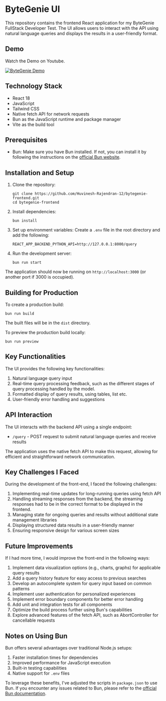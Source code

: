 # ByteGenie UI

This repository contains the frontend React application for my ByteGenie FullStack Developer Test. The UI allows users to interact with the API using natural language queries and displays the results in a user-friendly format.

## Demo 

Watch the Demo on Youtube.

[![ByteGenie Demo](https://img.youtube.com/vi/WNhLddY2rBU/0.jpg)](https://www.youtube.com/watch?v=WNhLddY2rBU)

## Technology Stack

- React 18
- JavaScript
- Tailwind CSS
- Native fetch API for network requests
- Bun as the JavaScript runtime and package manager
- Vite as the build tool

## Prerequisites

- Bun: Make sure you have Bun installed. If not, you can install it by following the instructions on the [official Bun website](https://bun.sh/).

## Installation and Setup

1. Clone the repository:

   ```
   git clone https://github.com/Huvinesh-Rajendran-12/bytegenie-frontend.git
   cd bytegenie-frontend
   ```

2. Install dependencies:

   ```
   bun install
   ```

3. Set up environment variables:
   Create a `.env` file in the root directory and add the following:

   ```
   REACT_APP_BACKEND_PYTHON_API=http://127.0.0.1:8000/query
   ```

4. Run the development server:
   ```
   bun run start
   ```

The application should now be running on `http://localhost:3000` (or another port if 3000 is occupied).

## Building for Production

To create a production build:

```
bun run build
```

The built files will be in the `dist` directory.

To preview the production build locally:

```
bun run preview
```

## Key Functionalities

The UI provides the following key functionalities:

1. Natural language query input
2. Real-time query processing feedback, such as the different stages of query processing handled by the model.
3. Formatted display of query results, using tables, list etc.
4. User-friendly error handling and suggestions

## API Interaction

The UI interacts with the backend API using a single endpoint:

- `/query` - POST request to submit natural language queries and receive results

The application uses the native fetch API to make this request, allowing for efficient and straightforward network communication.

## Key Challenges I Faced

During the development of the front-end, I faced the following challenges:

1. Implementing real-time updates for long-running queries using fetch API
2. Handling streaming responses from the backend, the streaming responses had to be in the correct format to be displayed in the frontend.
3. Managing state for ongoing queries and results without additional state management libraries
4. Displaying structured data results in a user-friendly manner
5. Ensuring responsive design for various screen sizes

## Future Improvements

If I had more time, I would improve the front-end in the following ways:

1. Implement data visualization options (e.g., charts, graphs) for applicable query results
2. Add a query history feature for easy access to previous searches
3. Develop an autocomplete system for query input based on common patterns
4. Implement user authentication for personalized experiences
5. Implement error boundary components for better error handling
6. Add unit and integration tests for all components
7. Optimize the build process further using Bun's capabilities
8. Explore advanced features of the fetch API, such as AbortController for cancellable requests

## Notes on Using Bun

Bun offers several advantages over traditional Node.js setups:

1. Faster installation times for dependencies
2. Improved performance for JavaScript execution
3. Built-in testing capabilities
4. Native support for `.env` files

To leverage these benefits, I've adjusted the scripts in `package.json` to use Bun. If you encounter any issues related to Bun, please refer to the [official Bun documentation](https://bun.sh/docs).
